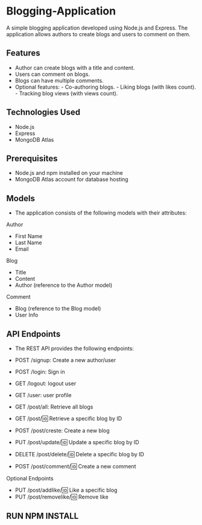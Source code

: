 # Blogging-Application
A simple blogging application developed using Node.js and Express. The application allows authors to create blogs and users to comment on them.

## Features
- Author can create blogs with a title and content.
- Users can comment on blogs.
- Blogs can have multiple comments.
- Optional features:
      - Co-authoring blogs.
      - Liking blogs (with likes count).
      - Tracking blog views (with views count).

## Technologies Used
- Node.js
- Express
- MongoDB Atlas

## Prerequisites
- Node.js and npm installed on your machine
- MongoDB Atlas account for database hosting


## Models
- The application consists of the following models with their attributes:

Author
- First Name 
- Last Name
- Email

Blog
- Title
- Content
- Author (reference to the Author model)

Comment
- Blog (reference to the Blog model)
- User Info


## API Endpoints
- The REST API provides the following endpoints:

- POST /signup: Create a new author/user
- POST /login: Sign in 
- GET /logout: logout user
- GET /user: user profile
- GET /post/all: Retrieve all blogs
- GET /post/:id: Retrieve a specific blog by ID
- POST /post/creste: Create a new blog
- PUT /post/update/:id: Update a specific blog by ID
- DELETE /post/delete/:id: Delete a specific blog by ID
- POST /post/comment/:id: Create a new comment

Optional Endpoints
- PUT /post/addlike/:id: Like a specific blog
- PUT /post/removelike/:id: Remove like

## RUN NPM INSTALL
